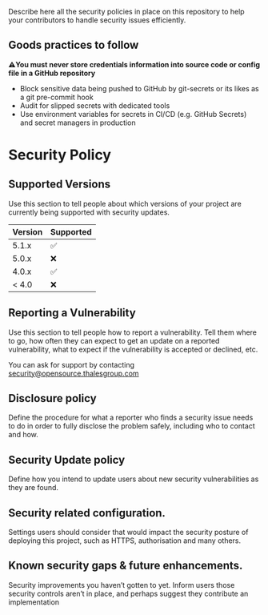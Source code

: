 Describe here all the security policies in place on this repository to help your contributors to handle security issues efficiently.

## Goods practices to follow

:warning:**You must never store credentials information into source code or config file in a GitHub repository** 
- Block sensitive data being pushed to GitHub by git-secrets or its likes as a git pre-commit hook
- Audit for slipped secrets with dedicated tools
- Use environment variables for secrets in CI/CD (e.g. GitHub Secrets) and secret managers in production

# Security Policy

## Supported Versions

Use this section to tell people about which versions of your project are currently being supported with security updates.

| Version | Supported          |
| ------- | ------------------ |
| 5.1.x   | :white_check_mark: |
| 5.0.x   | :x:                |
| 4.0.x   | :white_check_mark: |
| < 4.0   | :x:                |

## Reporting a Vulnerability

Use this section to tell people how to report a vulnerability.
Tell them where to go, how often they can expect to get an update on a reported vulnerability, what to expect if the vulnerability is accepted or declined, etc.

You can ask for support by contacting security@opensource.thalesgroup.com

## Disclosure policy

Define the procedure for what a reporter who finds a security issue needs to do in order to fully disclose the problem safely, including who to contact and how.

## Security Update policy

Define how you intend to update users about new security vulnerabilities as they are found.

## Security related configuration.

Settings users should consider that would impact the security posture of deploying this project, such as HTTPS, authorisation and many others.

## Known security gaps & future enhancements.

Security improvements you haven’t gotten to yet.
Inform users those security controls aren’t in place, and perhaps suggest they contribute an implementation
